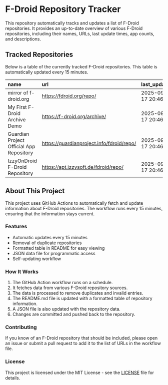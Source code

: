 # F-Droid Repository Tracker

This repository automatically tracks and updates a list of F-Droid repositories. It provides an up-to-date overview of various F-Droid repositories, including their names, URLs, last update times, app counts, and descriptions.

## Tracked Repositories

Below is a table of the currently tracked F-Droid repositories. This table is automatically updated every 15 minutes.

<!-- START_FDROID_REPO_TABLE -->

| name                                     | url                                       | last_updated        |   app_count | description   |
|:-----------------------------------------|:------------------------------------------|:--------------------|------------:|:--------------|
| mirror of f-droid.org                    | https://fdroid.org/repo/                  | 2025-09-17 20:46:18 |           0 | N/A           |
| My First F-Droid Archive Demo            | https://f-droid.org/archive/              | 2025-09-17 20:46:19 |           0 | N/A           |
| Guardian Project Official App Repository | https://guardianproject.info/fdroid/repo/ | 2025-09-17 20:46:20 |           0 | N/A           |
| IzzyOnDroid F-Droid Repository           | https://apt.izzysoft.de/fdroid/repo/      | 2025-09-17 20:46:22 |           0 | N/A           |

<!-- END_FDROID_REPO_TABLE -->

## About This Project

This project uses GitHub Actions to automatically fetch and update information about F-Droid repositories. The workflow runs every 15 minutes, ensuring that the information stays current.

### Features

- Automatic updates every 15 minutes
- Removal of duplicate repositories
- Formatted table in README for easy viewing
- JSON data file for programmatic access
- Self-updating workflow

### How It Works

1. The GitHub Action workflow runs on a schedule.
2. It fetches data from various F-Droid repository sources.
3. The data is processed to remove duplicates and invalid entries.
4. The README.md file is updated with a formatted table of repository information.
5. A JSON file is also updated with the repository data.
6. Changes are committed and pushed back to the repository.

### Contributing

If you know of an F-Droid repository that should be included, please open an issue or submit a pull request to add it to the list of URLs in the workflow file.

### License

This project is licensed under the MIT License - see the [LICENSE](LICENSE) file for details.
